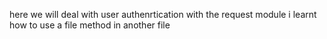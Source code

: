 here we will deal with user authenrtication with the request module
i learnt how to use a file method in another file
